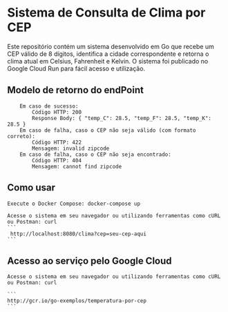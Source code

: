 # Sistema de Consulta de Clima por CEP #

Este repositório contém um sistema desenvolvido em Go que recebe um CEP válido de 8 dígitos, identifica a cidade correspondente e retorna o clima atual em Celsius, Fahrenheit e Kelvin. O sistema foi publicado no Google Cloud Run para fácil acesso e utilização.
## Modelo de retorno do endPoint ##
```
    Em caso de sucesso:
        Código HTTP: 200
        Response Body: { "temp_C": 28.5, "temp_F": 28.5, "temp_K": 28.5 }
    Em caso de falha, caso o CEP não seja válido (com formato correto):
        Código HTTP: 422
        Mensagem: invalid zipcode
    Em caso de falha, caso o CEP não seja encontrado:
        Código HTTP: 404
        Mensagem: cannot find zipcode
```

## Como usar ##

    Execute o Docker Compose: docker-compose up

    Acesse o sistema em seu navegador ou utilizando ferramentas como cURL ou Postman: curl
    ```
     http://localhost:8080/clima?cep=seu-cep-aqui
    ```
    

## Acesso ao serviço pelo Google Cloud ##

    Acesse o sistema em seu navegador ou utilizando ferramentas como cURL ou Postman: curl 

    ```
    http://gcr.io/go-exemplos/temperatura-por-cep
    ```

